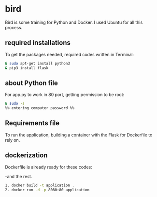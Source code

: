 # bird

Bird is some training for Python and Docker.
I used Ubuntu for all this process.

## required installations

To get the packages needed, required codes written in Terminal:

```bash
& sudo apt-get install python3
& pip3 install flask
```

## about Python file

For app.py to work in 80 port, getting permission to be root:
```bash
& sudo -s
%% entering computer password %%
```

## Requirements file

To run the application, building a container with the Flask for Dockerfile to rely on.


## dockerization

Dockerfile is already ready for these codes:

  -and the rest.

```bash
1. docker build -t application .
2. docker run -d -p 8080:80 application
